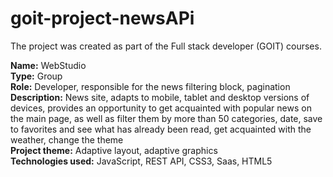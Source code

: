 # goit-project-newsAPi

The project was created as part of the Full stack developer (GOIT) courses. <br>

<b>Name:</b> WebStudio<br>
<b>Type:</b> Group<br>
<b>Role:</b> Developer, responsible for the news filtering block, pagination<br>
<b>Description:</b> News site, adapts to mobile, tablet and desktop versions of devices, provides an opportunity to get acquainted with popular news on the main page, as well as filter them by more than 50 categories, date, save to favorites and see what has already been read, get acquainted with the weather, change the theme<br>
<b>Project theme:</b> Adaptive layout, adaptive graphics<br>
<b>Technologies used:</b> JavaScript, REST API, CSS3, Saas, HTML5

